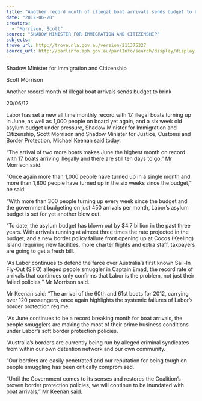 ```yaml
---
title: "Another record month of illegal boat arrivals sends budget to brink"
date: "2012-06-20"
creators:
  - "Morrison, Scott"
source: "SHADOW MINISTER FOR IMMIGRATION AND CITIZENSHIP"
subjects:
trove_url: http://trove.nla.gov.au/version/211375327
source_url: http://parlinfo.aph.gov.au/parlInfo/search/display/display.w3p;query=Id%3A%22media/pressrel/1726999%22
---
```


 Shadow Minister for Immigration and Citizenship  

 Scott Morrison 

 Another record month of illegal boat arrivals sends budget to brink  

 20/06/12  

 Labor has set a new all time monthly record with 17 illegal boats turning up in June,  as well as 1,000 people on board yet again, and a six week old asylum budget under  pressure, Shadow Minister for Immigration and Citizenship, Scott Morrison and  Shadow Minister for Justice, Customs and Border Protection, Michael Keenan said  today. 

 “The arrival of two more boats makes June the highest month on record with 17  boats arriving illegally and there are still ten days to go,” Mr Morrison said. 

 “Once again more than 1,000 people have turned up in a single month and more  than 1,800 people have turned up in the six weeks since the budget,” he said. 

 “With more than 300 people turning up every week since the budget and the  government budgeting on just 450 arrivals per month, Labor’s asylum budget is set  for yet another blow out. 

 “To date, the asylum budget has blown out by $4.7 billion in the past three years.  With arrivals running at almost three times the rate projected in the budget, and a  new border policy failure front opening up at Cocos (Keeling) Island requiring new  facilities, more charter flights and extra staff, taxpayers are going to get a fresh bill.   

 “As Labor continues to defend the farce over Australia’s first known Sail-In Fly-Out  (SIFO) alleged people smuggler in Captain Emad, the record rate of arrivals that  continues only confirms that Labor is the problem, not just their failed policies,” Mr  Morrison said. 

 Mr Keenan said: “The arrival of the 60th and 61st boats for 2012, carrying over 120  passengers, once again highlights the systemic failures of Labor’s border protection  regime. 

 “As June continues to be a record breaking month for boat arrivals, the people  smugglers are making the most of their prime business conditions under Labor’s soft  border protection policies. 

 “Australia’s borders are currently being run by alleged criminal syndicates from within  our own detention network and our own community. 

 “Our borders are easily penetrated and our reputation for being tough on people  smuggling has been critically compromised. 

 “Until the Government comes to its senses and restores the Coalition’s proven  border protection policies, we will continue to be inundated with boat arrivals,” Mr  Keenan said. 

 

